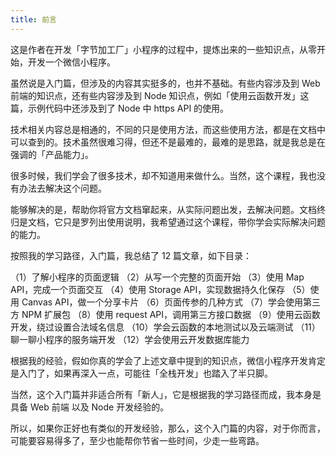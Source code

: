 ```yaml
---
title: 前言
---
```


这是作者在开发「字节加工厂」小程序的过程中，提炼出来的一些知识点，从零开始，开发一个微信小程序。

虽然说是入门篇，但涉及的内容其实挺多的，也并不基础。有些内容涉及到 Web 前端的知识点，还有些内容涉及到 Node 知识点，例如「使用云函数开发」这篇，示例代码中还涉及到了 Node 中 https API 的使用。

技术相关内容总是相通的，不同的只是使用方法，而这些使用方法，都是在文档中可以查到的。技术虽然很难习得，但还不是最难的，最难的是思路，就是我总是在强调的「产品能力」。

很多时候，我们学会了很多技术，却不知道用来做什么。当然，这个课程，我也没有办法去解决这个问题。

能够解决的是，帮助你将官方文档窜起来，从实际问题出发，去解决问题。文档终归是文档，它只是罗列出使用说明，我希望通过这个课程，带你学会实际解决问题的能力。

按照我的学习路径，入门篇，我总结了 12 篇文章，如下目录：

（1）了解小程序的页面逻辑
（2）从写一个完整的页面开始
（3）使用 Map API，完成一个页面交互
（4）使用 Storage API，实现数据持久化保存
（5）使用 Canvas API，做一个分享卡片
（6）页面传参的几种方式
（7）学会使用第三方 NPM 扩展包
（8）使用 request API，调用第三方接口数据
（9）使用云函数开发，绕过设置合法域名信息
（10）学会云函数的本地测试以及云端测试
（11）聊一聊小程序的服务端开发
（12）学会使用云开发数据库能力

根据我的经验，假如你真的学会了上述文章中提到的知识点，微信小程序开发肯定是入门了，如果再深入一点，可能往「全栈开发」也踏入了半只脚。

当然，这个入门篇并非适合所有「新人」，它是根据我的学习路径而成，我本身是具备 Web 前端 以及 Node 开发经验的。

所以，如果你正好也有类似的开发经验，那么，这个入门篇的内容，对于你而言，可能要容易得多了，至少也能帮你节省一些时间，少走一些弯路。